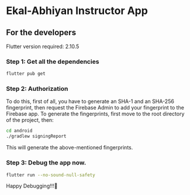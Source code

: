 # Ekal-Abhiyan Instructor App

## For the developers
Flutter version required: 2.10.5

### Step 1: Get all the dependencies
```bash
flutter pub get
```

### Step 2: Authorization
To do this, first of all, you have to generate an SHA-1 and an SHA-256 fingerprint, then request the Firebase Admin to add your fingerprint to the Firebase app.
To generate the fingerprints, first move to the root directory of the project, then:
```bash
cd android
./gradlew signingReport
```
This will generate the above-mentioned fingerprints.

### Step 3: Debug the app now.
```bash
flutter run --no-sound-null-safety
```

Happy Debugging!!!🙂
